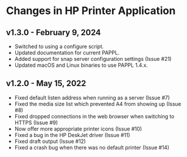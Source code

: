 Changes in HP Printer Application
=================================

v1.3.0 - February 9, 2024
-------------------------

- Switched to using a configure script.
- Updated documentation for current PAPPL.
- Added support for snap server configuration settings (Issue #21)
- Updated macOS and Linux binaries to use PAPPL 1.4.x.


v1.2.0 - May 15, 2022
---------------------

- Fixed default listen address when running as a server (Issue #7)
- Fixed the media size list which prevented A4 from showing up (Issue #8)
- Fixed dropped connections in the web browser when switching to HTTPS
  (Issue #9)
- Now offer more appropriate printer icons (Issue #10)
- Fixed a bug in the HP DeskJet driver (Issue #11)
- Fixed draft output (Issue #12)
- Fixed a crash bug when there was no default printer (Issue #14)
